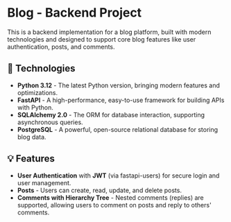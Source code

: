 # Blog - Backend Project
This is a backend implementation for a blog platform, built with modern technologies and designed to support core blog features like user authentication, posts, and comments.

## 🚀 Technologies
* **Python 3.12** - The latest Python version, bringing modern features and optimizations.
* **FastAPI** - A high-performance, easy-to-use framework for building APIs with Python.
* **SQLAlchemy 2.0** - The ORM for database interaction, supporting asynchronous queries.
* **PostgreSQL** - A powerful, open-source relational database for storing blog data.

## 💡 Features
* **User Authentication** with **JWT** (via fastapi-users) for secure login and user management.
* **Posts** - Users can create, read, update, and delete posts.
* **Comments with Hierarchy Tree** - Nested comments (replies) are supported, allowing users to comment on posts and reply to others' comments.
